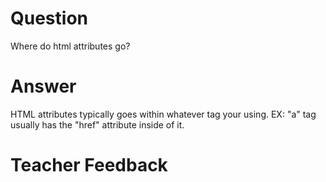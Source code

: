 # Question
Where do html attributes go?

# Answer

HTML attributes typically goes within whatever tag your using. 
EX: "a" tag usually has the "href" attribute inside of it.

# Teacher Feedback
